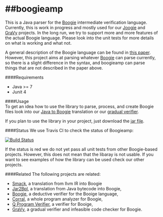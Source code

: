 ##boogieamp 
=========

This is a Java parser for the [Boogie](boogie.codeplex.com) intermediate verification language.
Currently, this is work in progress and mostly used for our [Joogie](www.joogie.org) and [GraVy](http://sotec.informatik.uni-freiburg.de/gravy/) projects. In the long run, we try to support more and more features of the actual Boogie language. Please look into the unit tests for more details on what is working and what not.

A general description of the Boogie language can be found in [this paper](http://research.microsoft.com/en-us/um/people/leino/papers/krml199.pdf). However, this project aims at parsing whatever [Boogie](boogie.codeplex.com) can parse currently, so there is a slight difference in the syntax, and boogieamp can parse things that are not described in the paper above. 

####Requirements
- Java >= 7
- Junit 4

####Usage  
To get an idea how to use the library to parse, process, and create Boogie files look into our [Java to Boogie](https://github.com/martinschaef/jar2bpl) translation or our [gradual verifier](https://code.google.com/p/jimple2boogie/). 

If you plan to use the library in your project, just download the [jar file](https://github.com/martinschaef/boogieamp/blob/master/boogieamp/dist/boogieamp.jar).

####Status
We use Travis CI to check the status of Boogieamp:

[![Build Status](https://travis-ci.org/martinschaef/boogieamp.png)](https://travis-ci.org/martinschaef/boogieamp)

If the status is red we do not yet pass all unit tests from other Boogie-based projects. However, this does not mean that the libaray is not usable. If you want to see examples of how the library can be used check our other projects.

####Related
The following projects are related:
- [Smack](https://github.com/smackers/smack), a translation from llvm IR into Boogie
- [Jar2Bpl](https://github.com/martinschaef/jar2bpl), a translation from Java bytecode into Boogie,
- [Boogie](boogie.codeplex.com), a deductive verifier for the Booige language,
- [Corral](http://corral.codeplex.com/), a whole program analyzer for Boogie,
- [Q Program Verifier](http://research.microsoft.com/en-us/projects/verifierq/), a verifier for Booige,
- [GraVy](https://github.com/martinschaef/gravy), a gradual verifier and infeasible code checker for Boogie.


